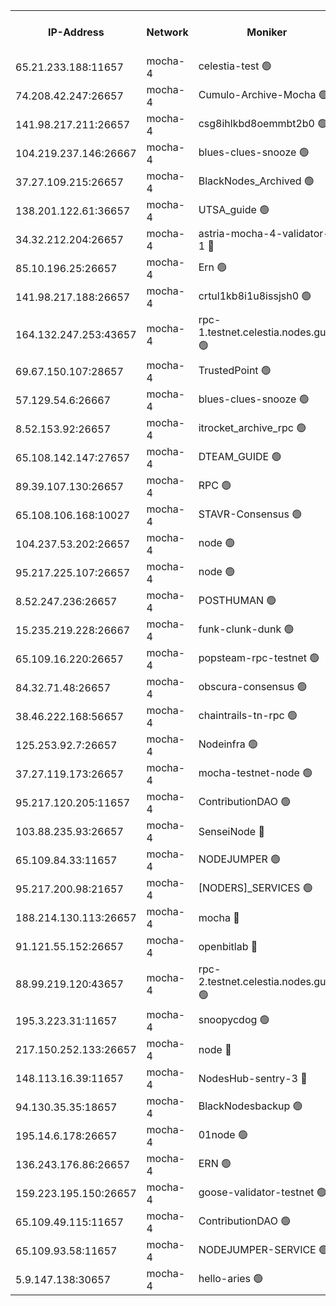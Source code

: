 


<table><tr><th>IP-Address</th><th>Network</th><th>Moniker</th><th>Latest Block Height</th><th>Earliest Block Height</th><th>Catching Up</th><th>Tx Index</th><th>Voting Power</th><th>Version</th><th>Scan Time</th></tr><tr><td>65.21.233.188:11657</td><td>mocha-4</td><td>celestia-test 🟢</td><td>4688819</td><td>0</td><td>False</td><td>on</td><td>0</td><td>3.3.1-mocha</td><td>2025-02-14T16:48:17.743865409UTC</td></tr><tr><td>74.208.42.247:26657</td><td>mocha-4</td><td>Cumulo-Archive-Mocha 🟢</td><td>4688788</td><td>1</td><td>False</td><td>on</td><td>0</td><td>3.3.1-mocha</td><td>2025-02-14T16:45:39.072136333UTC</td></tr><tr><td>141.98.217.211:26657</td><td>mocha-4</td><td>csg8ihlkbd8oemmbt2b0 🟢</td><td>4688789</td><td>1</td><td>False</td><td>on</td><td>0</td><td>3.3.0-mocha</td><td>2025-02-14T16:45:48.069271373UTC</td></tr><tr><td>104.219.237.146:26667</td><td>mocha-4</td><td>blues-clues-snooze 🟢</td><td>4688790</td><td>1</td><td>False</td><td>off</td><td>0</td><td>3.2.0-mocha</td><td>2025-02-14T16:45:48.784425023UTC</td></tr><tr><td>37.27.109.215:26657</td><td>mocha-4</td><td>BlackNodes_Archived 🟢</td><td>4688791</td><td>1</td><td>False</td><td>off</td><td>0</td><td>3.3.0-mocha</td><td>2025-02-14T16:45:55.298708660UTC</td></tr><tr><td>138.201.122.61:36657</td><td>mocha-4</td><td>UTSA_guide 🟢</td><td>4688791</td><td>1</td><td>False</td><td>on</td><td>0</td><td>3.3.1-mocha</td><td>2025-02-14T16:45:57.735396644UTC</td></tr><tr><td>34.32.212.204:26657</td><td>mocha-4</td><td>astria-mocha-4-validator-1 🔴</td><td>4688791</td><td>1</td><td>False</td><td>on</td><td>10509044</td><td>3.3.1-mocha</td><td>2025-02-14T16:45:58.100080781UTC</td></tr><tr><td>85.10.196.25:26657</td><td>mocha-4</td><td>Ern 🟢</td><td>4688793</td><td>1</td><td>False</td><td>on</td><td>0</td><td>3.3.1-mocha</td><td>2025-02-14T16:46:06.543425723UTC</td></tr><tr><td>141.98.217.188:26657</td><td>mocha-4</td><td>crtul1kb8i1u8issjsh0 🟢</td><td>4688796</td><td>1</td><td>False</td><td>on</td><td>0</td><td>3.3.0-mocha</td><td>2025-02-14T16:46:21.624287410UTC</td></tr><tr><td>164.132.247.253:43657</td><td>mocha-4</td><td>rpc-1.testnet.celestia.nodes.guru 🟢</td><td>4688802</td><td>1</td><td>False</td><td>on</td><td>0</td><td>3.3.1-mocha</td><td>2025-02-14T16:46:52.238974266UTC</td></tr><tr><td>69.67.150.107:28657</td><td>mocha-4</td><td>TrustedPoint 🟢</td><td>4688806</td><td>1</td><td>False</td><td>on</td><td>0</td><td>3.3.0-mocha</td><td>2025-02-14T16:47:11.816283709UTC</td></tr><tr><td>57.129.54.6:26667</td><td>mocha-4</td><td>blues-clues-snooze 🟢</td><td>4688807</td><td>1</td><td>False</td><td>off</td><td>0</td><td>3.2.0-mocha</td><td>2025-02-14T16:47:16.575442451UTC</td></tr><tr><td>8.52.153.92:26657</td><td>mocha-4</td><td>itrocket_archive_rpc 🟢</td><td>4688811</td><td>1</td><td>False</td><td>on</td><td>0</td><td>3.3.1-mocha</td><td>2025-02-14T16:47:35.656558694UTC</td></tr><tr><td>65.108.142.147:27657</td><td>mocha-4</td><td>DTEAM_GUIDE 🟢</td><td>4688814</td><td>1</td><td>False</td><td>on</td><td>0</td><td>3.3.1-mocha</td><td>2025-02-14T16:47:52.762625143UTC</td></tr><tr><td>89.39.107.130:26657</td><td>mocha-4</td><td>RPC 🟢</td><td>4688814</td><td>1</td><td>False</td><td>on</td><td>0</td><td>3.3.1-mocha</td><td>2025-02-14T16:47:53.128495670UTC</td></tr><tr><td>65.108.106.168:10027</td><td>mocha-4</td><td>STAVR-Consensus 🟢</td><td>4688818</td><td>1</td><td>False</td><td>on</td><td>0</td><td>3.3.1-mocha</td><td>2025-02-14T16:48:12.932317236UTC</td></tr><tr><td>104.237.53.202:26657</td><td>mocha-4</td><td>node 🟢</td><td>4688820</td><td>1</td><td>False</td><td>on</td><td>0</td><td>3.0.0-mocha</td><td>2025-02-14T16:48:21.761085522UTC</td></tr><tr><td>95.217.225.107:26657</td><td>mocha-4</td><td>node 🟢</td><td>4688820</td><td>1</td><td>False</td><td>on</td><td>0</td><td>3.3.1-mocha</td><td>2025-02-14T16:48:23.023725538UTC</td></tr><tr><td>8.52.247.236:26657</td><td>mocha-4</td><td>POSTHUMAN 🟢</td><td>4688821</td><td>1</td><td>False</td><td>on</td><td>0</td><td>3.3.1-mocha</td><td>2025-02-14T16:48:28.044501806UTC</td></tr><tr><td>15.235.219.228:26667</td><td>mocha-4</td><td>funk-clunk-dunk 🟢</td><td>4688824</td><td>1</td><td>False</td><td>off</td><td>0</td><td>3.2.0-mocha</td><td>2025-02-14T16:48:41.441060908UTC</td></tr><tr><td>65.109.16.220:26657</td><td>mocha-4</td><td>popsteam-rpc-testnet 🟢</td><td>4688826</td><td>1</td><td>False</td><td>on</td><td>0</td><td>3.3.1-mocha</td><td>2025-02-14T16:48:48.476634990UTC</td></tr><tr><td>84.32.71.48:26657</td><td>mocha-4</td><td>obscura-consensus 🟢</td><td>4688827</td><td>1</td><td>False</td><td>on</td><td>0</td><td>3.3.0-mocha</td><td>2025-02-14T16:48:56.487013892UTC</td></tr><tr><td>38.46.222.168:56657</td><td>mocha-4</td><td>chaintrails-tn-rpc 🟢</td><td>4688832</td><td>1</td><td>False</td><td>on</td><td>0</td><td>3.3.1</td><td>2025-02-14T16:49:22.223375897UTC</td></tr><tr><td>125.253.92.7:26657</td><td>mocha-4</td><td>Nodeinfra 🟢</td><td>4688797</td><td>2070001</td><td>False</td><td>on</td><td>0</td><td>3.2.0</td><td>2025-02-14T16:46:27.167093491UTC</td></tr><tr><td>37.27.119.173:26657</td><td>mocha-4</td><td>mocha-testnet-node 🟢</td><td>4688818</td><td>2631379</td><td>False</td><td>on</td><td>0</td><td>3.3.0-mocha</td><td>2025-02-14T16:48:12.548506549UTC</td></tr><tr><td>95.217.120.205:11657</td><td>mocha-4</td><td>ContributionDAO 🟢</td><td>4688820</td><td>2723055</td><td>False</td><td>on</td><td>0</td><td>3.3.0-mocha</td><td>2025-02-14T16:48:22.205813455UTC</td></tr><tr><td>103.88.235.93:26657</td><td>mocha-4</td><td>SenseiNode 🔴</td><td>4688807</td><td>2968001</td><td>False</td><td>off</td><td>100008</td><td>3.3.1-mocha</td><td>2025-02-14T16:47:17.666180505UTC</td></tr><tr><td>65.109.84.33:11657</td><td>mocha-4</td><td>NODEJUMPER 🟢</td><td>4688820</td><td>3214501</td><td>False</td><td>off</td><td>0</td><td>3.0.0-mocha</td><td>2025-02-14T16:48:22.639315751UTC</td></tr><tr><td>95.217.200.98:21657</td><td>mocha-4</td><td>[NODERS]_SERVICES 🟢</td><td>4688789</td><td>3453468</td><td>False</td><td>on</td><td>0</td><td>3.2.0-mocha</td><td>2025-02-14T16:45:47.634453384UTC</td></tr><tr><td>188.214.130.113:26657</td><td>mocha-4</td><td>mocha 🔴</td><td>4688797</td><td>4163991</td><td>False</td><td>off</td><td>100001</td><td>3.3.0-mocha</td><td>2025-02-14T16:46:26.126957404UTC</td></tr><tr><td>91.121.55.152:26657</td><td>mocha-4</td><td>openbitlab 🔴</td><td>4688795</td><td>4177001</td><td>False</td><td>off</td><td>501058</td><td>3.3.1</td><td>2025-02-14T16:46:15.084325394UTC</td></tr><tr><td>88.99.219.120:43657</td><td>mocha-4</td><td>rpc-2.testnet.celestia.nodes.guru 🟢</td><td>4688818</td><td>4178037</td><td>False</td><td>on</td><td>0</td><td>3.3.1-mocha</td><td>2025-02-14T16:48:10.094715022UTC</td></tr><tr><td>195.3.223.31:11657</td><td>mocha-4</td><td>snoopycdog 🟢</td><td>4688828</td><td>4208501</td><td>False</td><td>off</td><td>0</td><td>3.3.1-mocha</td><td>2025-02-14T16:49:00.948318212UTC</td></tr><tr><td>217.150.252.133:26657</td><td>mocha-4</td><td>node 🔴</td><td>4688815</td><td>4244833</td><td>False</td><td>off</td><td>100505</td><td>3.3.1-mocha</td><td>2025-02-14T16:47:55.501749972UTC</td></tr><tr><td>148.113.16.39:11657</td><td>mocha-4</td><td>NodesHub-sentry-3 🔴</td><td>4688808</td><td>4567874</td><td>False</td><td>on</td><td>107152</td><td>3.3.1</td><td>2025-02-14T16:47:20.650037961UTC</td></tr><tr><td>94.130.35.35:18657</td><td>mocha-4</td><td>BlackNodesbackup 🟢</td><td>4688833</td><td>4579501</td><td>False</td><td>on</td><td>0</td><td>3.0.0-mocha</td><td>2025-02-14T16:49:27.231447250UTC</td></tr><tr><td>195.14.6.178:26657</td><td>mocha-4</td><td>01node 🟢</td><td>4688812</td><td>4633398</td><td>False</td><td>on</td><td>0</td><td>3.3.1</td><td>2025-02-14T16:47:40.166171711UTC</td></tr><tr><td>136.243.176.86:26657</td><td>mocha-4</td><td>ERN 🟢</td><td>4688820</td><td>4645501</td><td>False</td><td>off</td><td>0</td><td>3.3.1-mocha</td><td>2025-02-14T16:48:20.799822959UTC</td></tr><tr><td>159.223.195.150:26657</td><td>mocha-4</td><td>goose-validator-testnet 🟢</td><td>4688826</td><td>4646001</td><td>False</td><td>on</td><td>0</td><td>3.3.1-mocha</td><td>2025-02-14T16:48:51.666162165UTC</td></tr><tr><td>65.109.49.115:11657</td><td>mocha-4</td><td>ContributionDAO 🟢</td><td>4688806</td><td>4679638</td><td>False</td><td>off</td><td>0</td><td>3.3.0-mocha</td><td>2025-02-14T16:47:12.197827917UTC</td></tr><tr><td>65.109.93.58:11657</td><td>mocha-4</td><td>NODEJUMPER-SERVICE 🟢</td><td>4688833</td><td>4684501</td><td>False</td><td>off</td><td>0</td><td>3.0.0-mocha</td><td>2025-02-14T16:49:26.908888965UTC</td></tr><tr><td>5.9.147.138:30657</td><td>mocha-4</td><td>hello-aries 🟢</td><td>4688804</td><td>4686501</td><td>False</td><td>off</td><td>0</td><td>3.3.1-mocha</td><td>2025-02-14T16:47:00.693178012UTC</td></tr></table>